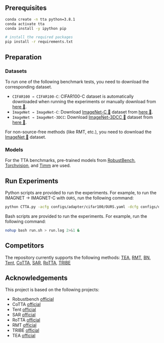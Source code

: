 ## Prerequisites
```bash
conda create -n tta python=3.8.1
conda activate tta
conda install -y ipython pip

# install the required packages
pip install -r requirements.txt 
```
## Preparation

### Datasets
To run one of the following benchmark tests, you need to download the corresponding dataset.
  - `CIFAR100 → CIFAR100-C`: CIFAR100-C dataset is automatically downloaded when running the experiments or manually download from [here 🔗](https://zenodo.org/record/3555552#.ZDES-XZBxhE).
  - `ImageNet → ImageNet-C`: Download [ImageNet-C 🔗](https://github.com/hendrycks/robustness) dataset from [here 🔗](https://zenodo.org/record/2235448#.Yj2RO_co_mF).
  - `ImageNet → ImageNet-3DCC`: Download [ImageNet-3DCC 🔗](https://github.com/hendrycks/robustness) dataset from [here 🔗](https://github.com/EPFL-VILAB/3DCommonCorruptions?tab=readme-ov-file#3dcc-data).

For non-source-free methods (like RMT, etc.), you need to download the [ImageNet 🔗](https://www.image-net.org/download.php) dataset.

### Models

For the TTA benchmarks, pre-trained models from [RobustBench](https://github.com/RobustBench/robustbench), [Torchvision](https://pytorch.org/vision/0.14/models.html), and [Timm](https://huggingface.co/timm) are used.

## Run Experiments

Python scripts are provided to run the experiments. For example, to run the IMAGNET → IMAGNET-C with `OURS`, run the following command:
```bash
python CTTA.py -acfg configs/adapter/cifar100/OURS.yaml -dcfg configs/dataset/cifar100.yaml -ocfg configs/order/cifar100/0.yaml SEED 0
```

Bash scripts are provided to run the experiments. For example, run the following command:
```bash
nohup bash run.sh > run.log 2>&1 &
```

## Competitors
The repository currently supports the following methods: [TEA](https://openaccess.thecvf.com/content/CVPR2024/papers/Yuan_TEA_Test-time_Energy_Adaptation_CVPR_2024_paper.pdf), [RMT](https://arxiv.org/abs/2211.13081), [BN](https://arxiv.org/pdf/1603.04779.pdf), [Tent](https://openreview.net/pdf?id=uXl3bZLkr3c), [CoTTA](https://arxiv.org/abs/2203.13591), [SAR](https://openreview.net/pdf?id=g2YraF75Tj), [RoTTA](https://openaccess.thecvf.com/content/CVPR2023/papers/Yuan_Robust_Test-Time_Adaptation_in_Dynamic_Scenarios_CVPR_2023_paper.pdf), [TRIBE](https://ojs.aaai.org/index.php/AAAI/article/view/29435)

## Acknowledgements
This project is based on the following projects:
+ Robustbench [official](https://github.com/RobustBench/robustbench)
+ CoTTA [official](https://github.com/qinenergy/cotta)
+ Tent [official](https://github.com/DequanWang/tent)
+ SAR [official](https://github.com/mr-eggplant/SAR)
+ RoTTA [official](https://github.com/BIT-DA/RoTTA)
+ RMT [official](https://github.com/mariodoebler/test-time-adaptation)
+ TRIBE [official](https://github.com/Gorilla-Lab-SCUT/TRIBE/)
+ TEA [official](https://github.com/yuanyige/tea)
